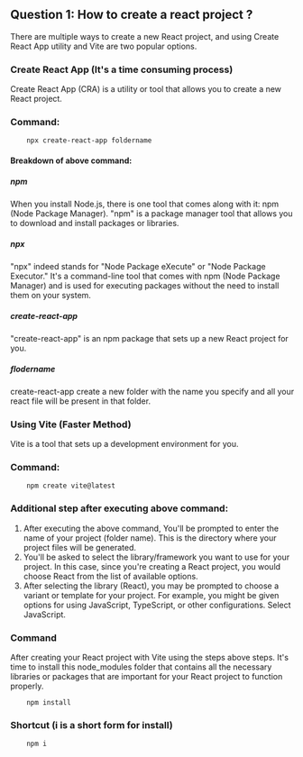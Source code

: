 ## Question 1: How to create a react project ?
There are multiple ways to create a new React project, and using Create React App utility and Vite are two popular options.

### Create React App (It's a time consuming process)
Create React App (CRA) is a utility or tool that allows you to create a new React project.

### Command:
```
    npx create-react-app foldername
```

#### Breakdown of above command:
##### npm
When you install Node.js, there is one tool that comes along with it: npm (Node Package Manager). "npm" is a package manager tool that allows you to download and install packages or libraries.

##### npx
"npx" indeed stands for "Node Package eXecute" or "Node Package Executor." It's a command-line tool that comes with npm (Node Package Manager) and is used for executing packages without the need to install them on your system.

##### create-react-app
"create-react-app" is an npm package that sets up a new React project for you.

##### flodername
create-react-app create a new folder with the name you specify and all your react file will be present in that folder.


### Using Vite (Faster Method)
Vite is a tool that sets up a development environment for you.

### Command:
```
    npm create vite@latest
```

### Additional step after executing above command:
1. After executing the above command, You'll be prompted to enter the name of your project (folder name). This is the directory where your project files will be generated.
2. You'll be asked to select the library/framework you want to use for your project. In this case, since you're creating a React project, you would choose React from the list of available options.
3. After selecting the library (React), you may be prompted to choose a variant or template for your project. For example, you might be given options for using JavaScript, TypeScript, or other configurations. Select JavaScript.

### Command
After creating your React project with Vite using the steps above steps. It's time to install this node_modules folder that contains all the necessary libraries or packages that are important for your React project to function properly. 
```
    npm install
```

### Shortcut (i is a short form for install)
```
    npm i
```